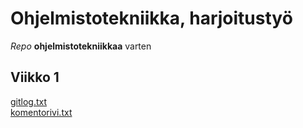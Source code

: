 # Ohjelmistotekniikka, harjoitustyö

*Repo* **ohjelmistotekniikkaa** varten  

## Viikko 1
[gitlog.txt](https://github.com/LaihoE/ot-harjoitustyo/blob/master/laskarit/viikko1/gitlog.txt)  
[komentorivi.txt](https://github.com/LaihoE/ot-harjoitustyo/blob/master/laskarit/viikko1/komentorivi.txt)
